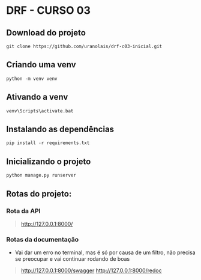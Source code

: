 # DRF - CURSO 03 

## Download do projeto

`git clone https://github.com/uranolais/drf-c03-inicial.git`

## Criando uma venv

`python -m venv venv`

## Ativando a venv

`venv\Scripts\activate.bat`

## Instalando as dependências

`pip install -r requirements.txt`

## Inicializando o projeto

`python manage.py runserver`

## Rotas do projeto:
### Rota da API
> http://127.0.0.1:8000/ 

### Rotas da documentação
* Vai dar um erro no terminal, mas é só por causa de um filtro, não precisa se preocupar e vai continuar rodando de boas
> http://127.0.0.1:8000/swagger 
> http://127.0.0.1:8000/redoc 

